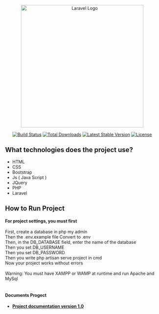 <p align="center"><a href="https://laravel.com" target="_blank"><img
            src="https://raw.githubusercontent.com/laravel/art/master/logo-lockup/5%20SVG/2%20CMYK/1%20Full%20Color/laravel-logolockup-cmyk-red.svg"
            width="400" alt="Laravel Logo"></a></p>

<p align="center">
    <a href="https://github.com/laravel/framework/actions"><img
            src="https://github.com/laravel/framework/workflows/tests/badge.svg" alt="Build Status"></a>
    <a href="https://packagist.org/packages/laravel/framework"><img
            src="https://img.shields.io/packagist/dt/laravel/framework" alt="Total Downloads"></a>
    <a href="https://packagist.org/packages/laravel/framework"><img
            src="https://img.shields.io/packagist/v/laravel/framework" alt="Latest Stable Version"></a>
    <a href="https://packagist.org/packages/laravel/framework"><img
            src="https://img.shields.io/packagist/l/laravel/framework" alt="License"></a>
</p>

## What technologies does the project use?

<ul>
    <li> HTML </li>
    <li> CSS </li>
    <li> Bootstrap </li>
    <li> Js ( Java Script ) </li>
    <li> JQuery </li>
    <li> PHP </li>
    <li> Laravel </li>
</ul>

## How to Run Project

<h4> For project settings, you must first </h4>
First, create a database in php my admin <br>
Then the .env.example file Convert to .env <br>
Then, in the DB_DATABASE field, enter the name of the database <br>
Then you set DB_USERNAME <br>
Then you set DB_PASSWORD <br>
Then you write php artisan serve project in cmd <br>
Now your project works without errors <br><br>
Warning: You must have XAMPP or WAMP at runtime and run Apache and MySql <br><br>

<h4> Documents Progect </h4>

- **[Project documentation version 1.0](https://docs.google.com/document/d/e/2PACX-1vTywUTKyT_UAdiBDV0YS1Bgrrjnplfdq-G9rgR_IJd7QZ-Y36_Nkw-Pbvu0_7EC48Y_adkp-Sya7f_y/pub)**
